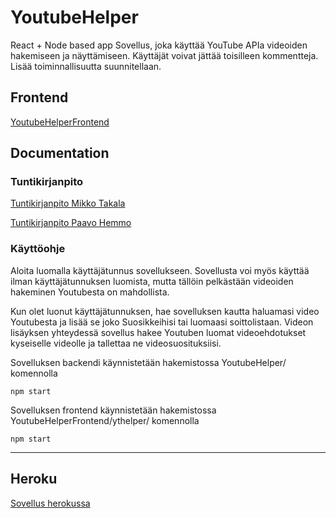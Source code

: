 # YoutubeHelper
React + Node based app
Sovellus, joka käyttää YouTube APIa videoiden hakemiseen ja näyttämiseen.
Käyttäjät voivat jättää toisilleen kommentteja.
Lisää toiminnallisuutta suunnitellaan.

## Frontend

[YoutubeHelperFrontend](https://github.com/Pate1337/YoutubeHelperFrontend)

## Documentation

### Tuntikirjanpito

[Tuntikirjanpito Mikko Takala](https://github.com/Pate1337/YoutubeHelper/blob/master/documentation/tuntikirjanpito/MikkoTakala.md)

[Tuntikirjanpito Paavo Hemmo](https://github.com/Pate1337/YoutubeHelper/blob/master/documentation/tuntikirjanpito/PaavoHemmo.md)

### Käyttöohje

Aloita luomalla käyttäjätunnus sovellukseen.
Sovellusta voi myös käyttää ilman käyttäjätunnuksen luomista, mutta tällöin pelkästään videoiden hakeminen Youtubesta on mahdollista.

Kun olet luonut käyttäjätunnuksen, hae sovelluksen kautta haluamasi video Youtubesta ja lisää se joko Suosikkeihisi tai luomaasi soittolistaan.
Videon lisäyksen yhteydessä sovellus hakee Youtuben luomat videoehdotukset kyseiselle videolle ja tallettaa ne videosuosituksiisi.

Sovelluksen backendi käynnistetään hakemistossa YoutubeHelper/ komennolla
```
npm start
```
Sovelluksen frontend käynnistetään hakemistossa YoutubeHelperFrontend/ythelper/ komennolla
```
npm start
```
--------------------------------

## Heroku

[Sovellus herokussa](https://youtubehelper.herokuapp.com/)
